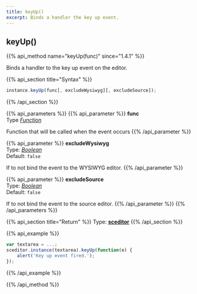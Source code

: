 ```yaml
---
title: keyUp()
excerpt: Binds a handler the key up event.
---
```

## keyUp()

{{% api_method name="keyUp(func)" since="1.4.1" %}}

Binds a handler to the key up event on the editor.


{{% api_section title="Syntax" %}}
```js
instance.keyUp(func[, excludeWysiwyg][, excludeSource]);
```
{{% /api_section %}}


{{% api_parameters %}}
{{% api_parameter %}}
**func**  
Type *[Function](/api/types/#function)*

Function that will be called when the event occurs
{{% /api_parameter %}}

{{% api_parameter %}}
**excludeWysiwyg**  
Type: *[Boolean](/api/types/#bool)*  
Default: `false`

If to not bind the event to the WYSIWYG editor.
{{% /api_parameter %}}

{{% api_parameter %}}
**excludeSource**  
Type: *[Boolean](/api/types/#bool)*  
Default: `false`

If to not bind the event to the source editor.
{{% /api_parameter %}}
{{% /api_parameters %}}


{{% api_section title="Return" %}}
Type: **[sceditor](/api/types/#sceditor)**
{{% /api_section %}}


{{% api_example %}}
```js
var textarea = ...;
sceditor.instance(textarea).keyUp(function(e) {
	alert('Key up event fired.');
});
```
{{% /api_example %}}

{{% /api_method %}}
